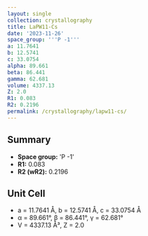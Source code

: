 ```yaml
---
layout: single
collection: crystallography
title: LaPW11-Cs
date: '2023-11-26'
space_group: '''P -1'''
a: 11.7641
b: 12.5741
c: 33.0754
alpha: 89.661
beta: 86.441
gamma: 62.681
volume: 4337.13
Z: 2.0
R1: 0.083
R2: 0.2196
permalink: /crystallography/lapw11-cs/
---
```


## Summary

- **Space group:** 'P -1'
- **R1:** 0.083
- **R2 (wR2):** 0.2196

## Unit Cell
- a = 11.7641 Å, b = 12.5741 Å, c = 33.0754 Å
- α = 89.661°, β = 86.441°, γ = 62.681°
- V = 4337.13 Å³, Z = 2.0
